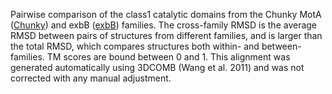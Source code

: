 Pairwise comparison of the class1 catalytic domains from the Chunky MotA (<a href='/class1/Chunky'>Chunky</a>) and exbB (<a href='/class1/exbB'>exbB</a>) families. 
	The cross-family RMSD is the average RMSD between pairs of structures from different families, and is
	 larger than the total RMSD, which compares structures both within- and between-families. TM scores are bound between 0 and 1. 
	 This alignment was generated automatically using 3DCOMB (Wang et al. 2011) and was not corrected with any manual adjustment.
